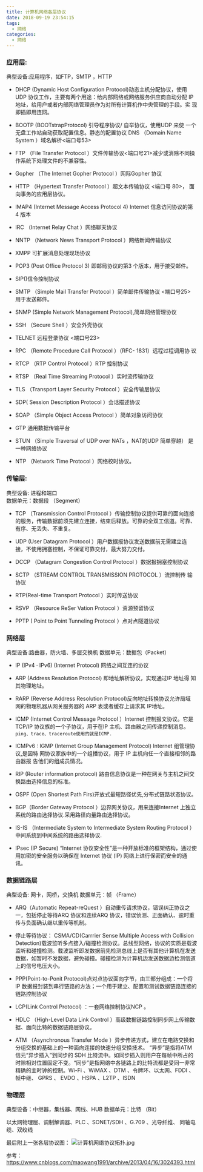 ```yaml
---
title: 计算机网络各层协议
date: 2018-09-19 23:54:15
tags:
  - 网络
categories:
  - 网络
---
```

### 应用层:
典型设备:应用程序，如FTP，SMTP ，HTTP

- DHCP (Dynamic Host Configuration Protocol)动态主机分配协议，使用 UDP 协议工作，主要有两个用途：给内部网络或网络服务供应商自动分配 IP 地址，给用户或者内部网络管理员作为对所有计算机作中央管理的手段。实 现即插即用连网。

- BOOTP (BOOTstrapProtocol) 引导程序协议/ 自举协议，使用UDP 来使 一个无盘工作站自动获取配置信息。静态的配置协议  DNS    （Domain Name System ）域名解析<端口号53>

- FTP   （File Transfer Protocol ）文件传输协议<端口号21>减少或消除不同操作系统下处理文件的不兼容性。
<!-- more -->

- Gopher   （The Internet Gopher Protocol ）网际Gopher 协议

- HTTP    （Hypertext Transfer Protocol ）超文本传输协议 <端口号 80>， 面向事务的应用层协议。

- IMAP4 (Internet Message Access Protocol 4) Internet 信息访问协议的第 4 版本

- IRC   （Internet Relay Chat ）网络聊天协议

- NNTP    （Network News Transport Protocol ）网络新闻传输协议

- XMPP 可扩展消息处理现场协议

- POP3 (Post Office Protocol 3) 即邮局协议的第3 个版本，用于接受邮件。
- SIP()信令控制协议

- SMTP （Simple Mail Transfer Protocol ）简单邮件传输协议 <端口号25> 用于发送邮件。

- SNMP (Simple Network Management Protocol),简单网络管理协议

- SSH   （Secure Shell ）安全外壳协议

- TELNET     远程登录协议 <端口号23>

- RPC   （Remote Procedure Call Protocol ）（RFC- 1831）远程过程调用协 议

- RTCP    （RTP Control Protocol ）RTP   控制协议

- RTSP   （Real Time Streaming Protocol ）实时流传输协议

- TLS   （Transport Layer Security Protocol ）安全传输层协议

- SDP( Session Description Protocol ）会话描述协议

- SOAP   （Simple Object Access Protocol ）简单对象访问协议

- GTP 通用数据传输平台

- STUN   （Simple Traversal of UDP over NATs ，NAT的UDP 简单穿越） 是一种网络协议

- NTP   （Network Time Protocol ）网络校时协议。


### 传输层:  
典型设备:  进程和端口       
数据单元：数据段 （Segment）

- TCP  （Transmission Control Protocol ）传输控制协议提供可靠的面向连接的服务，传输数据前须先建立连接，结束后释放。可靠的全双工信道。可靠、有序、无丢失、不重复。

- UDP (User Datagram Protocol ）用户数据报协议发送数据前无需建立连接，不使用拥塞控制，不保证可靠交付，最大努力交付。

- DCCP    （Datagram Congestion Control Protocol ）数据报拥塞控制协议

- SCTP  （STREAM CONTROL TRANSMISSION PROTOCOL ）流控制传 输协议

- RTP(Real-time Transport Protocol ）实时传送协议

- RSVP   （Resource ReSer Vation Protocol ）资源预留协议

- PPTP ( Point to Point Tunneling Protocol ）点对点隧道协议

### 网络层
典型设备:路由器，防火墙、多层交换机
数据单元：数据包（Packet）

- IP (IPv4 · IPv6) (Internet Protocol) 网络之间互连的协议

- ARP (Address Resolution Protocol) 即地址解析协议，实现通过IP 地址得 知其物理地址。

- RARP (Reverse Address Resolution Protocol)反向地址转换协议允许局域 网的物理机器从网关服务器的 ARP 表或者缓存上请求其 IP地址。

- ICMP (Internet Control Message Protocol ）Internet 控制报文协议。它是TCP/IP 协议族的一个子协议，用于在IP 主机、路由器之间传递控制消息。`ping、trace、traceroute使用的就是ICMP.`

- ICMPv6 : IGMP (Internet Group Management Protocol) Internet 组管理协议,是因特 网协议家族中的一个组播协议，用于 IP  主机向任一个直接相邻的路由器报 告他们的组成员情况。

- RIP (Router information protocol) 路由信息协议是一种在网关与主机之间交换路由选择信息的标准。

- OSPF (Open Shortest Path Firs)开放式最短路径优先,分布式链路状态协议。

- BGP（Border Gateway Protocol ）边界网关协议，用来连接Internet 上独立系统的路由选择协议.采用路径向量路由选择协议。

- IS-IS （Intermediate System to Intermediate System Routing Protocol ）中间系统到中间系统的路由选择协议.


- IPsec (IP Secure) “Internet  协议安全性”是一种开放标准的框架结构，通过使用加密的安全服务以确保在 Internet  协议 (IP)  网络上进行保密而安全的通讯。


### 数据链路层
典型设备:  网卡，网桥，交换机
数据单元：帧 （Frame）

- ARQ（Automatic Repeat-reQuest ）自动重传请求协议，错误纠正协议之一，包括停止等待ARQ 协议和连续ARQ 协议，错误侦测、正面确认、逾时重传与负面确认继以重传等机制。

- 停止等待协议：
CSMA/CD(Carrrier Sense Multiple Access with Collision Detection)载波监听多点接入/碰撞检测协议。总线型网络，协议的实质是载波监听和碰撞检测。载波监听即发数据前先检测总线上是否有其他计算机在发送数据，如暂时不发数据，避免碰撞。碰撞检测为计算机边发送数据边检测信道上的信号电压大小。

- PPP(Point-to-Ponit Protocol)点对点协议面向字节，由三部分组成：一个将IP 数据报封装到串行链路的方法；一个用于建立、配置和测试数据链路连接的链路控制协议

- LCP(Link Control Protocol) ：一套网络控制协议NCP 。

- HDLC  （High-Level Data Link Control ）高级数据链路控制同步网上传输数据、面向比特的数据链路层协议。

- ATM  （Asynchronous Transfer Mode ）异步传递方式，建立在电路交换和分组交换的基础上的一种面向连接的快速分组交换技术。 “异步”是指将ATM 信元“异步插入”到同步的 SDH 比特流中。如同步插入则用户在每帧中所占的时隙相对位置固定不变。“同步”是指网络中各链路上的比特流都是受同一非常精确的主时钟的控制。Wi-Fi 、WiMAX 、DTM 、令牌环、以太网、FDDI 、帧中继、 GPRS 、 EVDO 、HSPA 、L2TP 、ISDN


### 物理层
典型设备：中继器，集线器、网线、HUB
数据单元：比特 （Bit）

以太网物理层、调制解调器、PLC 、SONET/SDH 、G.709 、光导纤维、 同轴电缆、双绞线

最后附上一张各层协议图：
![计算机网络协议拓扑.jpg](https://upload-images.jianshu.io/upload_images/2952111-99ac991e14642231.jpg?imageMogr2/auto-orient/strip%7CimageView2/2/w/1240)


参考：
https://www.cnblogs.com/maowang1991/archive/2013/04/16/3024393.html
